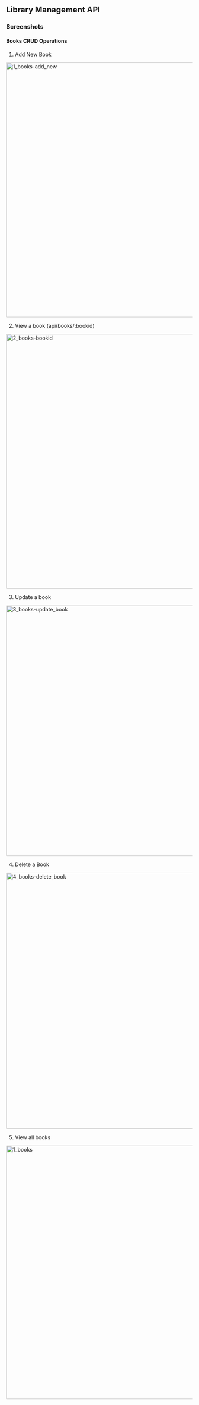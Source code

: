 ## Library Management API

### Screenshots

#### Books CRUD Operations
1. Add New Book
<img width="685" alt="1_books-add_new" src="https://github.com/user-attachments/assets/544dd506-7dc8-492b-a9c0-544a3dc0e93b">

2. View a book (api/books/:bookid)
<img width="685" alt="2_books-bookid" src="https://github.com/user-attachments/assets/236db390-4fdb-47a7-86ce-9b981eb85ad2">

3. Update a book
<img width="674" alt="3_books-update_book" src="https://github.com/user-attachments/assets/ac2768db-5343-4bd0-a14a-80c7577900e9">

4. Delete a Book
<img width="689" alt="4_books-delete_book" src="https://github.com/user-attachments/assets/9679c93f-1a88-4db3-8bfd-00225772411f">

5. View all books
<img width="682" alt="1_books" src="https://github.com/user-attachments/assets/ec48e44d-3295-4d7a-94fd-1bbe1ec8a493">



